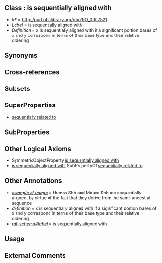 
## Class : is sequentially aligned with

 * *IRI* = http://purl.obolibrary.org/obo/RO_0002521
 * *Label* = is sequentially aligned with
 * *Definition* = x is sequentially aligned with if a significant portion bases of x and y correspond in terms of their base type and their relative ordering

## Synonyms


## Cross-references


## Subsets


## SuperProperties

 * [sequentially related to](../../RO/14/RO_0002514.md)

## SubProperties


## Other Logical Axioms

 * SymmetricObjectProperty [is sequentially aligned with](../../RO/21/RO_0002521.md)
 * [is sequentially aligned with](../../RO/21/RO_0002521.md) SubPropertyOf [sequentially related to](../../RO/14/RO_0002514.md)

## Other Annotations

 * *[example of usage](../../IAO/12/IAO_0000112.md)* = Human Shh and Mouse Shh are sequentially aligned, by cirtue of the fact that they derive from the same ancestral sequence.
 * *[definition](../../IAO/15/IAO_0000115.md)* = x is sequentially aligned with if a significant portion bases of x and y correspond in terms of their base type and their relative ordering
 * *[rdf-schema#label](../../el/rdf-schema#label.md)* = is sequentially aligned with

## Usage


## External Comments

